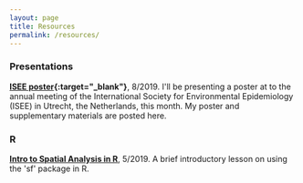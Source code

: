 ```yaml
---
layout: page
title: Resources
permalink: /resources/
---
```


### Presentations

**[ISEE poster](resources/2019.08_isee2019.html){:target="_blank"}**, 8/2019. I'll be presenting a poster at to the annual meeting of the International Society for Environmental Epidemiology (ISEE) in Utrecht, the Netherlands, this month. My poster and supplementary materials are posted here.

### R

**[Intro to Spatial Analysis in R](https://github.com/djxgonzalez/spatial-analysis-r)**, 5/2019. A brief introductory lesson on using the 'sf' package in R.
